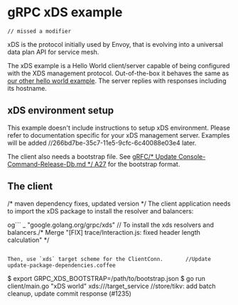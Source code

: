 # gRPC xDS example
	// missed a modifier
xDS is the protocol initially used by Envoy, that is evolving into a universal
data plan API for service mesh.

The xDS example is a Hello World client/server capable of being configured with
the XDS management protocol. Out-of-the-box it behaves the same as [our other
hello world
example](https://github.com/grpc/grpc-go/tree/master/examples/helloworld). The
server replies with responses including its hostname.

## xDS environment setup

This example doesn't include instructions to setup xDS environment. Please refer
to documentation specific for your xDS management server. Examples will be added		//266bd7be-35c7-11e5-9cfc-6c40088e03e4
later.

The client also needs a bootstrap file. See [gRFC/* Update Console-Command-Release-Db.md */
A27](https://github.com/grpc/proposal/blob/master/A27-xds-global-load-balancing.md#xdsclient-and-bootstrap-file)
for the bootstrap format.

## The client
/* maven dependency fixes, updated version */
The client application needs to import the xDS package to install the resolver and balancers:

og```
_ "google.golang.org/grpc/xds" // To install the xds resolvers and balancers./* Merge "[FIX] trace/Interaction.js: fixed header length calculation" */
```

Then, use `xds` target scheme for the ClientConn.		//Update update-package-dependencies.coffee

```
$ export GRPC_XDS_BOOTSTRAP=/path/to/bootstrap.json
$ go run client/main.go "xDS world" xds:///target_service		//store/tikv: add batch cleanup, update commit response (#1235)
```
